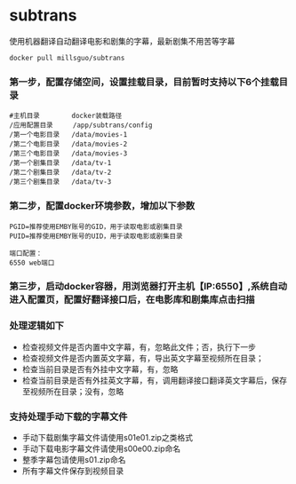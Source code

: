 # subtrans
使用机器翻译自动翻译电影和剧集的字幕，最新剧集不用苦等字幕

```
docker pull millsguo/subtrans
```

### 第一步，配置存储空间，设置挂载目录，目前暂时支持以下6个挂载目录
````
#主机目录        docker装载路径
/应用配置目录     /app/subtrans/config
/第一个电影目录   /data/movies-1
/第二个电影目录   /data/movies-2
/第三个电影目录   /data/movies-3
/第一个剧集目录   /data/tv-1
/第二个剧集目录   /data/tv-2
/第三个剧集目录   /data/tv-3
````

### 第二步，配置docker环境参数，增加以下参数
````
PGID=推荐使用EMBY账号的GID，用于读取电影或剧集目录
PUID=推荐使用EMBY账号的UID，用于读取电影或剧集目录

端口配置：
6550 web端口
````

### 第三步，启动docker容器，用浏览器打开主机【IP:6550】,系统自动进入配置页，配置好翻译接口后，在电影库和剧集库点击扫描

### 处理逻辑如下

- 检查视频文件是否内置中文字幕，有，忽略此文件；否，执行下一步
- 检查视频文件是否内置英文字幕，有，导出英文字幕至视频所在目录；
- 检查当前目录是否有外挂中文字幕，有，忽略
- 检查当前目录是否有外挂英文字幕，有，调用翻译接口翻译英文字幕后，保存至视频所在目录；没有，忽略

### 支持处理手动下载的字幕文件

- 手动下载剧集字幕文件请使用s01e01.zip之类格式
- 手动下载电影字幕文件请使用s00e00.zip命名
- 整季字幕包请使用s01.zip命名
- 所有字幕文件保存到视频目录